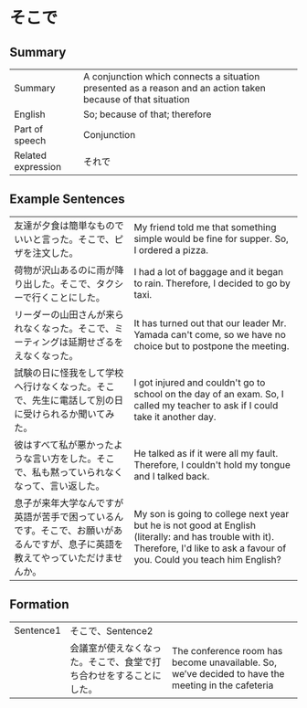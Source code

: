 # そこで

## Summary

<table><tr>   <td>Summary</td>   <td>A conjunction which connects a situation presented as a reason and an action taken because of that situation</td></tr><tr>   <td>English</td>   <td>So; because of that; therefore</td></tr><tr>   <td>Part of speech</td>   <td>Conjunction</td></tr><tr>   <td>Related expression</td>   <td>それで</td></tr></table>

## Example Sentences

<table><tr>   <td>友達が夕食は簡単なものでいいと言った。そこで、ピザを注文した。</td>   <td>My friend told me that something simple would be fine for supper. So, I ordered a pizza.</td></tr><tr>   <td>荷物が沢山あるのに雨が降り出した。そこで、タクシーで行くことにした。</td>   <td>I had a lot of baggage and it began to rain. Therefore, I decided to go by taxi.</td></tr><tr>   <td>リーダーの山田さんが来られなくなった。そこで、ミーティングは延期せざるをえなくなった。</td>   <td>It has turned out that our leader Mr. Yamada can't come, so we have no choice but to postpone the meeting.</td></tr><tr>   <td>試験の日に怪我をして学校へ行けなくなった。そこで、先生に電話して別の日に受けられるか聞いてみた。</td>   <td>I got injured and couldn't go to school on the day of an exam. So, I called my teacher to ask if I could take it another day.</td></tr><tr>   <td>彼はすべて私が悪かったような言い方をした。そこで、私も黙っていられなくなって、言い返した。</td>   <td>He talked as if it were all my fault. Therefore, I couldn't hold my tongue and I talked back.</td></tr><tr>   <td>息子が来年大学なんですが英語が苦手で困っているんです。そこで、お願いがあるんですが、息子に英語を教えてやっていただけませんか。</td>   <td>My son is going to college next year but he is not good at English (literally: and has trouble with it). Therefore, I'd like to ask a favour of you. Could you teach him English?</td></tr></table>

## Formation

<table class="table"> <tbody><tr class="tr head"><td class="td"><span class="bold">Sentence1</span></td><td class="td"><span class="concept">そこで</span><span>、Sentence2</span></td><td class="td"></td></tr><tr class="tr"><td class="td"></td><td class="td"><span>会議室が使えなくなった。</span><span class="concept">そこで</span><span>、食堂で打ち合わせをすることにした。</span></td><td class="td"><span>The conference room has become unavailable. So, we’ve decided to have the meeting in the cafeteria</span></td></tr></tbody></table>

